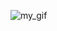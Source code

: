 ![my_gif](https://user-images.githubusercontent.com/42509490/157237390-250b7577-1138-4244-ab5a-6b52d8b241e4.gif)
